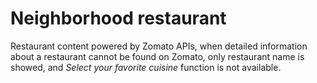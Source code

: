 # Neighborhood restaurant

Restaurant content powered by Zomato APIs, when detailed information about a restaurant cannot be found on Zomato, only restaurant name is showed, and *Select your favorite cuisine* function is not available.